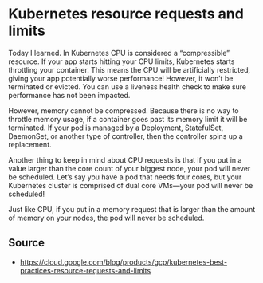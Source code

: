 # Kubernetes resource requests and limits

Today I learned. In Kubernetes CPU is considered a “compressible” resource. If your app starts hitting your CPU limits, 
Kubernetes starts throttling your container. This means the CPU will be artificially restricted, 
giving your app potentially worse performance! However, it won’t be terminated or evicted. 
You can use a liveness health check to make sure performance has not been impacted.

However, memory cannot be compressed. Because there is no way to throttle memory usage, 
if a container goes past its memory limit it will be terminated. If your pod is managed 
by a Deployment, StatefulSet, DaemonSet, or another type of controller, then the controller spins up a replacement.

Another thing to keep in mind about CPU requests is that if you put in a 
value larger than the core count of your biggest node, your pod will never be scheduled. Let’s say you have a pod
that needs four cores, but your Kubernetes cluster is comprised of dual core VMs—your pod will never be scheduled!

Just like CPU, if you put in a memory request that is larger than the amount of memory on your nodes, 
the pod will never be scheduled.

## Source
- https://cloud.google.com/blog/products/gcp/kubernetes-best-practices-resource-requests-and-limits
